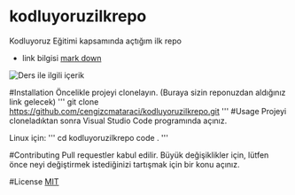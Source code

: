 # kodluyoruzilkrepo
Kodluyoruz Eğitimi kapsamında açtığım ilk repo

* link bilgisi [mark down](https://google.com)



![Ders ile ilgili içerik](https://imgyukle.com/f/2022/02/13/Ek0etp.png)

#Installation
Öncelikle projeyi clonelayın. (Buraya sizin reponuzdan aldığınız link gelecek)
'''
git clone https://github.com/cengizcmataraci/kodluyoruzilkrepo.git
'''
#Usage
Projeyi cloneladıktan sonra Visual Studio Code programında açınız.

Linux için:
'''
cd kodluyoruzilkrepo
code .
'''

#Contributing
Pull requestler kabul edilir. Büyük değişiklikler için, lütfen önce neyi değiştirmek istediğinizi tartışmak için bir konu açınız.

#License
[MIT](https://choosealicense.com/licenses/mit/)
